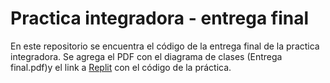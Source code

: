 ﻿# Practica integradora - entrega final

En este repositorio se encuentra el código de la entrega final de la practica integradora. Se agrega el PDF con el diagrama de clases (Entrega final.pdf)y el link a [Replit](https://replit.com/@LuisTobon/Practica-Integradora#) con el código de la práctica.



 
